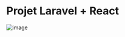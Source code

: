 ﻿# Projet Laravel + React
![image](https://github.com/user-attachments/assets/5bdf1cf7-09df-49c6-950d-76d8739ca0cb)
